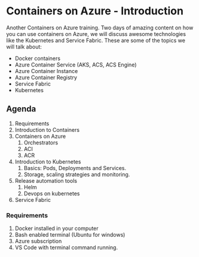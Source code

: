 # Containers on Azure - Introduction

Another Containers on Azure training. Two days of amazing content on how you can use containers on Azure, we will discuss awesome technologies like the Kubernetes and Service Fabric.
These are some of the topics we will talk about:

  - Docker containers
  - Azure Container Service (AKS, ACS, ACS Engine)
  - Azure Container Instance
  - Azure Container Registry
  - Service Fabric
  - Kubernetes

## Agenda

1. Requirements
1. Introduction to Containers
1. Containers on Azure
    1. Orchestrators
    1. ACI
    1. ACR
1. Introduction to Kubernetes
    1. Basics: Pods, Deployments and Services.
    1. Storage, scaling strategies and monitoring.
1. Release automation tools
    1. Helm
    1. Devops on kubernetes
1. Service Fabric

### Requirements

1. Docker installed in your computer
1. Bash enabled terminal (Ubuntu for windows)
1. Azure subscription
1. VS Code with terminal command running.


